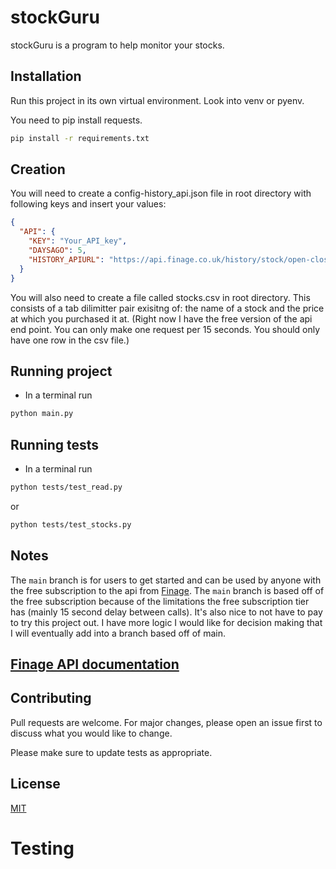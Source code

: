 # stockGuru

stockGuru is a program to help monitor your stocks.

## Installation

Run this project in its own virtual environment. Look into venv or pyenv.

You need to pip install requests.

```bash
pip install -r requirements.txt
```

## Creation

You will need to create a config-history_api.json file in root directory with following keys and insert your values:

```json
{
  "API": {
    "KEY": "Your_API_key",
    "DAYSAGO": 5,
    "HISTORY_APIURL": "https://api.finage.co.uk/history/stock/open-close"
  }
}
```

You will also need to create a file called stocks.csv in root directory. This consists of a tab dilimitter pair exisitng of: the name of a stock and the price at which you purchased it at. (Right now I have the free version of the api end point. You can only make one request per 15 seconds. You should only have one row in the csv file.)

## Running project

- In a terminal run

```bash
python main.py
```

## Running tests

- In a terminal run

```bash
python tests/test_read.py
```

or

```bash
python tests/test_stocks.py
```

## Notes

The `main` branch is for users to get started and can be used by anyone with the free subscription to the api from [Finage](https://finage.co.uk/#pricing). The `main` branch is based off of the free subscription because of the limitations the free subscription tier has (mainly 15 second delay between calls). It's also nice to not have to pay to try this project out. I have more logic I would like for decision making that I will eventually add into a branch based off of main.

## [Finage API documentation](https://finage.co.uk/docs/api/us-stock-historical-end-of-day-data)

## Contributing

Pull requests are welcome. For major changes, please open an issue first to discuss what you would like to change.

Please make sure to update tests as appropriate.

## License

[MIT](https://choosealicense.com/licenses/mit/)

# Testing
